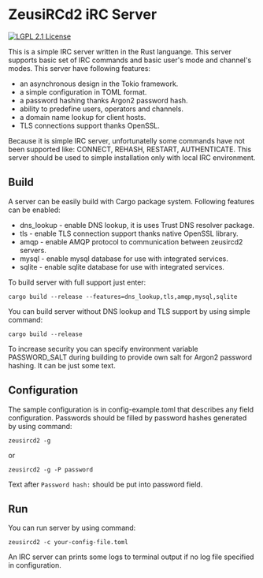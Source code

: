 # ZeusiRCd2 iRC Server

[![LGPL 2.1 License](https://img.shields.io/badge/License-LGPL--2.1-brightgreen)](https://www.gnu.org/licenses/old-licenses/lgpl-2.1.html)

This is a simple IRC server written in the Rust languange. This server supports
basic set of IRC commands and basic user's mode and channel's modes.
This server have following features:

* an asynchronous design in the Tokio framework.
* a simple configuration in TOML format.
* a password hashing thanks Argon2 password hash.
* ability to predefine users, operators and channels.
* a domain name lookup for client hosts.
* TLS connections support thanks OpenSSL.

Because it is simple IRC server, unfortunatelly some commands have not been supported like: 
CONNECT, REHASH, RESTART, AUTHENTICATE. This server should be used to simple
installation only with local IRC environment.

## Build

A server can be easily build with Cargo package system. Following features can be enabled:

* dns_lookup - enable DNS lookup, it is uses Trust DNS resolver package.
* tls - enable TLS connection support thanks native OpenSSL library.
* amqp - enable AMQP protocol to communication between zeusircd2 servers.
* mysql - enable mysql database for use with integrated services.
* sqlite - enable sqlite database for use with integrated services.

To build server with full support just enter:

```
cargo build --release --features=dns_lookup,tls,amqp,mysql,sqlite
```

You can build server without DNS lookup and TLS support by using simple command:

```
cargo build --release
```

To increase security you can specify environment variable PASSWORD_SALT during building
to provide own salt for Argon2 password hashing. It can be just some text.

## Configuration

The sample configuration is in config-example.toml that describes any field configuration.
Passwords should be filled by password hashes generated by using command:

```
zeusircd2 -g
```

or 

```
zeusircd2 -g -P password
```

Text after `Password hash:` should be put into password field.

## Run

You can run server by using command:

```
zeusircd2 -c your-config-file.toml
```

An IRC server can prints some logs to terminal output if no log file specified
in configuration.
